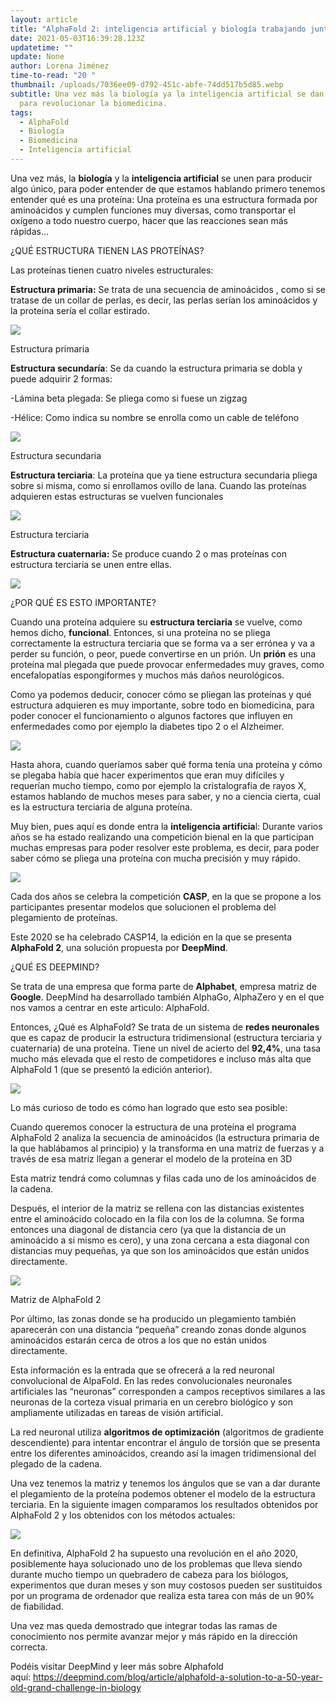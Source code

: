 ```yaml
---
layout: article
title: "AlphaFold 2: inteligencia artificial y biología trabajando juntos."
date: 2021-05-03T16:39:28.123Z
updatetime: ""
update: None
author: Lorena Jiménez
time-to-read: "20 "
thumbnail: /uploads/7036ee09-d792-451c-abfe-74dd517b5d85.webp
subtitle: Una vez más la biología ya la inteligencia artificial se dan la mano
  para revolucionar la biomedicina.
tags:
  - AlphaFold
  - Biología
  - Biomedicina
  - Inteligencia artificial
---
```

Una vez más, la **biología** y la **inteligencia artificial** se unen para producir algo único, para poder entender de que estamos hablando primero tenemos entender qué es una proteína: Una proteína es una estructura formada por aminoácidos y cumplen funciones muy diversas, como transportar el oxígeno a todo nuestro cuerpo, hacer que las reacciones sean más rápidas...

¿QUÉ ESTRUCTURA TIENEN LAS PROTEÍNAS?

Las proteínas tienen cuatro niveles estructurales: 

**Estructura primaria:** Se trata de una secuencia de aminoácidos , como si se tratase de un collar de perlas, es decir, las perlas serían los aminoácidos y la proteína sería el collar estirado.

![](https://fagolambda-436fc1.ingress-baronn.easywp.com/wp-content/uploads/2021/02/54804E02-0FD4-4D39-84DA-4F92324FB746.jpeg)

Estructura primaria

**Estructura secundaría**: Se da cuando la estructura primaria se dobla y puede adquirir 2 formas: 

\-Lámina beta plegada: Se pliega como si fuese un zigzag

\-Hélice: Como indica su nombre se enrolla como un cable de teléfono

![](https://fagolambda-436fc1.ingress-baronn.easywp.com/wp-content/uploads/2021/02/047D4936-8C7F-4896-9DD7-1FB4428F518D.gif)

Estructura secundaria

**Estructura terciaria**: La proteína que ya tiene estructura secundaria pliega sobre si misma, como si enrollamos ovillo de lana. Cuando las proteínas adquieren estas estructuras se vuelven funcionales

![](https://fagolambda-436fc1.ingress-baronn.easywp.com/wp-content/uploads/2021/02/99CA2E21-44BC-4965-BBBC-8A1927E88ABD.jpeg)

Estructura terciaria

**Estructura cuaternaria:** Se produce cuando 2 o mas proteínas con estructura terciaria se unen entre ellas.

![](https://fagolambda-436fc1.ingress-baronn.easywp.com/wp-content/uploads/2021/02/9758F361-D3D1-409B-9E3A-16644597F70C-1024x1024.jpeg)

¿POR QUÉ ES ESTO IMPORTANTE?

Cuando una proteína adquiere su **estructura terciaria** se vuelve, como hemos dicho, **funcional**. Entonces, si una proteína no se pliega correctamente la estructura terciaria que se forma va a ser errónea y va a perder su función, o peor, puede convertirse en un prión. Un **prión** es una proteína mal plegada que puede provocar enfermedades muy graves, como encefalopatías espongiformes y muchos más daños neurológicos.

Como ya podemos deducir, conocer cómo se pliegan las proteínas y qué estructura adquieren es muy importante, sobre todo en biomedicina, para poder conocer el funcionamiento o algunos factores que influyen en enfermedades como por ejemplo la diabetes tipo 2 o el Alzheimer.

![](https://fagolambda-436fc1.ingress-baronn.easywp.com/wp-content/uploads/2021/02/212A96A1-3744-4ACF-9A75-59D520CB33AD.jpeg)

Hasta ahora, cuando queríamos saber qué forma tenía una proteína y cómo se plegaba había que hacer experimentos que eran muy difíciles y requerían mucho tiempo, como por ejemplo la cristalografía de rayos X, estamos hablando de muchos meses para saber, y no a ciencia cierta, cual es la estructura terciaria de alguna proteína. 

Muy bien, pues aquí es donde entra la **inteligencia artificia**l: Durante varios años se ha estado realizando una competición bienal en la que participan muchas empresas para poder resolver este problema, es decir, para poder saber cómo se pliega una proteína con mucha precisión y muy rápido.

![](https://media.giphy.com/media/gpXfKa9xLAR56/giphy.gif)

Cada dos años se celebra la competición **CASP**, en la que se propone a los participantes presentar modelos que solucionen el problema del plegamiento de proteínas. 

Este 2020 se ha celebrado CASP14, la edición en la que se presenta **AlphaFold 2**, una solución propuesta por **DeepMind**.

¿QUÉ ES DEEPMIND?

Se trata de una empresa que forma parte de **Alphabet**, empresa matriz de **Google**. DeepMind ha desarrollado también AlphaGo, AlphaZero y en el que nos vamos a centrar en este articulo: AlphaFold. 

Entonces, ¿Qué es AlphaFold? Se trata de un sistema de **redes neuronales** que es capaz de producir la estructura tridimensional (estructura terciaria y cuaternaria) de una proteína. Tiene un nivel de acierto del **92,4%**, una tasa mucho más elevada que el resto de competidores e incluso más alta que AlphaFold 1 (que se presentó la edición anterior).

![](https://media.giphy.com/media/5VKbvrjxpVJCM/giphy.gif)

Lo más curioso de todo es cómo han logrado que esto sea posible: 

Cuando queremos conocer la estructura de una proteína el programa AlphaFold 2 analiza la secuencia de aminoácidos (la estructura primaria de la que hablábamos al principio) y la transforma en una matriz de fuerzas y a través de esa matriz llegan a generar el modelo de la proteína en 3D

Esta matriz tendrá como columnas y filas cada uno de los aminoácidos de la cadena.

Después, el interior de la matriz se rellena con las distancias existentes entre el aminoácido colocado en la fila con los de la columna. Se forma entonces una diagonal de distancia cero (ya que la distancia de un aminoácido a si mismo es cero), y una zona cercana a esta diagonal con distancias muy pequeñas, ya que son los aminoácidos que están unidos directamente.

![](https://fagolambda-436fc1.ingress-baronn.easywp.com/wp-content/uploads/2021/02/D0988EA6-805C-4499-9C0E-C73A5BFE3C5E.jpeg)

Matriz de AlphaFold 2

Por último, las zonas donde se ha producido un plegamiento también aparecerán con una distancia “pequeña” creando zonas donde algunos aminoácidos estarán cerca de otros a los que no están unidos directamente.

Esta información es la entrada que se ofrecerá a la red neuronal convolucional de AlpaFold. En las redes convolucionales neuronales artificiales las “neuronas” corresponden a campos receptivos similares a las neuronas de la corteza visual primaria en un cerebro biológico y son ampliamente utilizadas en tareas de visión artificial.

La red neuronal utiliza **algoritmos de optimización** (algoritmos de gradiente descendiente) para intentar encontrar el ángulo de torsión que se presenta entre los diferentes aminoácidos, creando así la imagen tridimensional del plegado de la cadena.

Una vez tenemos la matriz y tenemos los ángulos que se van a dar durante el plegamiento de la proteína podemos obtener el modelo de la estructura terciaria. En la siguiente imagen comparamos los resultados obtenidos por AlphaFold 2 y los obtenidos con los métodos actuales:

![](https://fagolambda-436fc1.ingress-baronn.easywp.com/wp-content/uploads/2021/02/5224AE8D-A70D-4EBC-AE84-6FEC286C186B-1024x576.gif)

En definitiva, AlphaFold 2 ha supuesto una revolución en el año 2020, posiblemente haya solucionado uno de los problemas que lleva siendo durante mucho tiempo un quebradero de cabeza para los biólogos, experimentos que duran meses y son muy costosos pueden ser sustituidos por un programa de ordenador que realiza esta tarea con más de un 90% de fiabilidad. 

Una vez mas queda demostrado que integrar todas las ramas de conocimiento nos permite avanzar mejor y más rápido en la dirección correcta. 

Podéis visitar DeepMind y leer más sobre Alphafold aquí: <https://deepmind.com/blog/article/alphafold-a-solution-to-a-50-year-old-grand-challenge-in-biology>